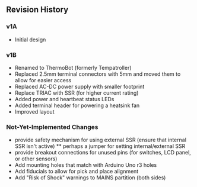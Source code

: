 
## Revision History

### v1A

* Initial design

### v1B

* Renamed to ThermoBot (formerly Tempatroller)
* Replaced 2.5mm terminal connectors with 5mm and moved them to allow for easier access
* Replaced AC-DC power supply with smaller footprint
* Replace TRIAC with SSR (for higher current rating)
* Added power and heartbeat status LEDs
* Added terminal header for powering a heatsink fan
* Improved layout


### Not-Yet-Implemented Changes

* provide safety mechanism for using external SSR (ensure that internal SSR isn't active)
** perhaps a jumper for setting internal/external SSR
* provide breakout connections for unused pins (for switches, LCD panel, or other sensors)
* Add mounting holes that match with Arduino Uno r3 holes
* Add fiducials to allow for pick and place alignment
* Add "Risk of Shock" warnings to MAINS partition (both sides)

